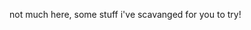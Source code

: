 not much here, some stuff i've scavanged for you to try!

<!--
**Cicero-Marxian/Cicero-Marxian** is a ✨ _special_ ✨ repository because its `README.md` (this file) appears on your GitHub profile.

Here are some ideas to get you started:

- 🔭 I’m currently working on Mod
- 🌱 I’m currently learning Coding
- 💬 Ask me about Mod
- ⚡ Fun fact: ...
-->
